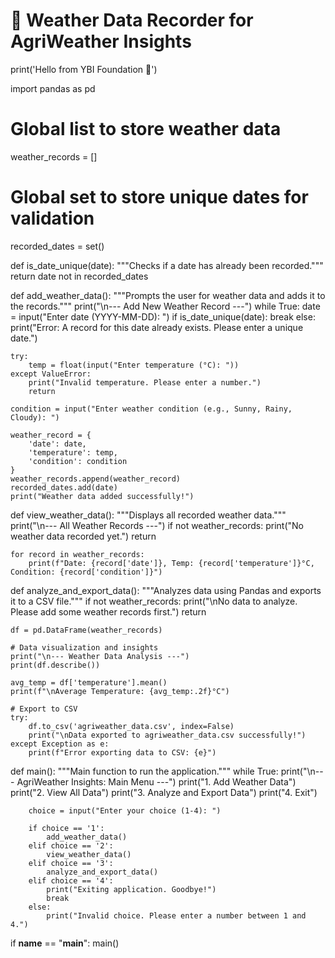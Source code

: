  # 📘 Weather Data Recorder for AgriWeather Insights
print('Hello from YBI Foundation 🚀')

import pandas as pd

# Global list to store weather data
weather_records = []

# Global set to store unique dates for validation
recorded_dates = set()

def is_date_unique(date):
    """Checks if a date has already been recorded."""
    return date not in recorded_dates

def add_weather_data():
    """Prompts the user for weather data and adds it to the records."""
    print("\n--- Add New Weather Record ---")
    while True:
        date = input("Enter date (YYYY-MM-DD): ")
        if is_date_unique(date):
            break
        else:
            print("Error: A record for this date already exists. Please enter a unique date.")

    try:
        temp = float(input("Enter temperature (°C): "))
    except ValueError:
        print("Invalid temperature. Please enter a number.")
        return

    condition = input("Enter weather condition (e.g., Sunny, Rainy, Cloudy): ")

    weather_record = {
        'date': date,
        'temperature': temp,
        'condition': condition
    }
    weather_records.append(weather_record)
    recorded_dates.add(date)
    print("Weather data added successfully!")

def view_weather_data():
    """Displays all recorded weather data."""
    print("\n--- All Weather Records ---")
    if not weather_records:
        print("No weather data recorded yet.")
        return

    for record in weather_records:
        print(f"Date: {record['date']}, Temp: {record['temperature']}°C, Condition: {record['condition']}")

def analyze_and_export_data():
    """Analyzes data using Pandas and exports it to a CSV file."""
    if not weather_records:
        print("\nNo data to analyze. Please add some weather records first.")
        return

    df = pd.DataFrame(weather_records)
    
    # Data visualization and insights
    print("\n--- Weather Data Analysis ---")
    print(df.describe())
    
    avg_temp = df['temperature'].mean()
    print(f"\nAverage Temperature: {avg_temp:.2f}°C")

    # Export to CSV
    try:
        df.to_csv('agriweather_data.csv', index=False)
        print("\nData exported to agriweather_data.csv successfully!")
    except Exception as e:
        print(f"Error exporting data to CSV: {e}")

def main():
    """Main function to run the application."""
    while True:
        print("\n--- AgriWeather Insights: Main Menu ---")
        print("1. Add Weather Data")
        print("2. View All Data")
        print("3. Analyze and Export Data")
        print("4. Exit")
        
        choice = input("Enter your choice (1-4): ")

        if choice == '1':
            add_weather_data()
        elif choice == '2':
            view_weather_data()
        elif choice == '3':
            analyze_and_export_data()
        elif choice == '4':
            print("Exiting application. Goodbye!")
            break
        else:
            print("Invalid choice. Please enter a number between 1 and 4.")

if __name__ == "__main__":
    main()
